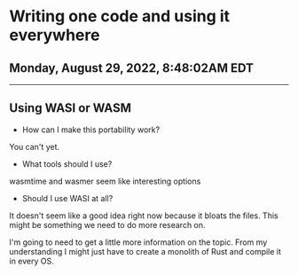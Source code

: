 # Writing one code and using it everywhere
## Monday, August 29, 2022, 8:48:02AM EDT
---

## Using WASI or WASM

* How can I make this portability work?

You can't yet.

* What tools should I use?

wasmtime and wasmer seem like interesting options

* Should I use WASI at all?

It doesn't seem like a good idea right now because it bloats the files. This might be something we need to do more research on.

I'm going to need to get a little more information on the topic. From my understanding I might just have to create a monolith of Rust and compile it in every OS. 

